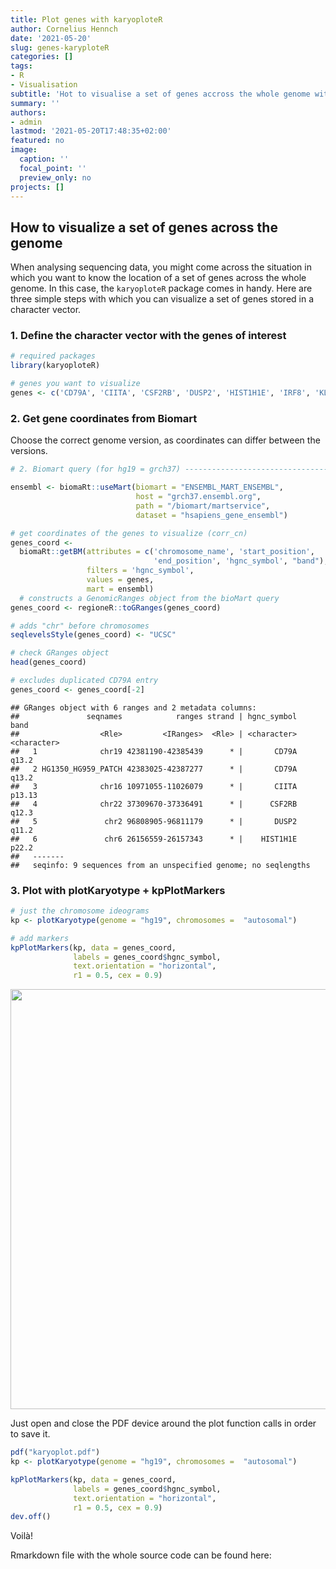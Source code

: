 ```yaml
---
title: Plot genes with karyoploteR
author: Cornelius Hennch
date: '2021-05-20'
slug: genes-karyploteR
categories: []
tags: 
- R
- Visualisation
subtitle: 'Hot to visualise a set of genes accross the whole genome with `karyoploteR`'
summary: ''
authors: 
- admin
lastmod: '2021-05-20T17:48:35+02:00'
featured: no
image:
  caption: ''
  focal_point: ''
  preview_only: no
projects: []
---
```





## How to visualize a set of genes across the genome

When analysing sequencing data, you might come across the situation in which you want to know the location of a set of genes across the whole genome. In this case, the `karyoploteR` package comes in handy. Here are three simple steps with which you can visualize a set of genes stored in a character vector.

### 1. Define the character vector with the genes of interest


```r
# required packages
library(karyoploteR)

# genes you want to visualize
genes <- c('CD79A', 'CIITA', 'CSF2RB', 'DUSP2', 'HIST1H1E', 'IRF8', 'KLHL6', 'NFKB2', 'NFKBIE', 'NFKBIZ', 'PIM1', 'SOCS1', 'TNFAIP3', 'XBP1', 'IGLL5', 'NFATC2')
```


### 2. Get gene coordinates from Biomart

Choose the correct genome version, as coordinates can differ between the versions.


```r
# 2. Biomart query (for hg19 = grch37) -----------------------------------------

ensembl <- biomaRt::useMart(biomart = "ENSEMBL_MART_ENSEMBL",
                            host = "grch37.ensembl.org",
                            path = "/biomart/martservice",
                            dataset = "hsapiens_gene_ensembl")

# get coordinates of the genes to visualize (corr_cn)
genes_coord <-
  biomaRt::getBM(attributes = c('chromosome_name', 'start_position',
                                'end_position', 'hgnc_symbol', "band"),
                 filters = 'hgnc_symbol',
                 values = genes,
                 mart = ensembl) 
  # constructs a GenomicRanges object from the bioMart query
genes_coord <- regioneR::toGRanges(genes_coord) 

# adds "chr" before chromosomes
seqlevelsStyle(genes_coord) <- "UCSC"

# check GRanges object
head(genes_coord)

# excludes duplicated CD79A entry
genes_coord <- genes_coord[-2]
```

```
## GRanges object with 6 ranges and 2 metadata columns:
##               seqnames            ranges strand | hgnc_symbol        band
##                  <Rle>         <IRanges>  <Rle> | <character> <character>
##   1              chr19 42381190-42385439      * |       CD79A       q13.2
##   2 HG1350_HG959_PATCH 42383025-42387277      * |       CD79A       q13.2
##   3              chr16 10971055-11026079      * |       CIITA      p13.13
##   4              chr22 37309670-37336491      * |      CSF2RB       q12.3
##   5               chr2 96808905-96811179      * |       DUSP2       q11.2
##   6               chr6 26156559-26157343      * |    HIST1H1E       p22.2
##   -------
##   seqinfo: 9 sequences from an unspecified genome; no seqlengths
```

### 3. Plot with plotKaryotype + kpPlotMarkers



```r
# just the chromosome ideograms
kp <- plotKaryotype(genome = "hg19", chromosomes =  "autosomal")

# add markers
kpPlotMarkers(kp, data = genes_coord,
              labels = genes_coord$hgnc_symbol,
              text.orientation = "horizontal",
              r1 = 0.5, cex = 0.9)
```

<img src="{{< blogdown/postref >}}index_files/figure-html/plotKaryotype-1.png" width="672" />

Just open and close the PDF device around the plot function calls in order to save it.


```r
pdf("karyoplot.pdf")
kp <- plotKaryotype(genome = "hg19", chromosomes =  "autosomal")

kpPlotMarkers(kp, data = genes_coord,
              labels = genes_coord$hgnc_symbol,
              text.orientation = "horizontal",
              r1 = 0.5, cex = 0.9)
dev.off()
```


Voilà!

Rmarkdown file with the whole source code can be found here:



